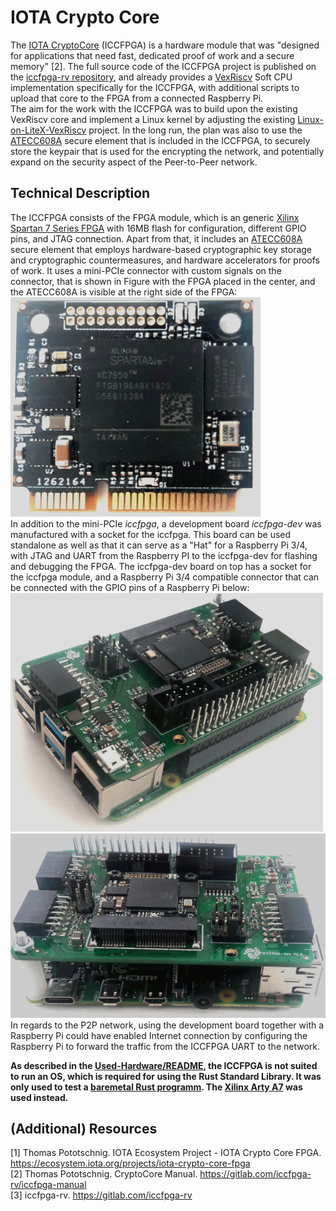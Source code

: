 # IOTA Crypto Core

The [IOTA CryptoCore](https://ecosystem.iota.org/projects/iota-crypto-core-fpg) (ICCFPGA) is a hardware module that was "designed for applications that need fast, dedicated proof of work and a secure memory" [2].
The full source code of the ICCFPGA project is published on the [iccfpga-rv repository](https://gitlab.com/iccfpga-rv), and already provides a [VexRiscv](documentation/FPGAs/2_RISCV-on-FPGA/2-2_VexRiscv_Soft-CPU.md) Soft CPU implementation specifically for the ICCFPGA, with additional scripts to upload that core to the FPGA from a connected Raspberry Pi.  
The aim for the work with the ICCFPGA was to build upon the existing VexRiscv core and implement a Linux kernel by adjusting the existing [Linux-on-LiteX-VexRiscv](documentation/FPGAs/3_Linux-on-RISCV/Linux-on-LiteX-VexRiscv.md) project.
In the long run, the plan was also to use the [ATECC608A](www.microchip.com/wwwproducts/en/ATECC608A) secure element that is included in the ICCFPGA, to securely store the keypair that is used for the encrypting the network, and potentially expand on the security aspect of the Peer-to-Peer network.  

## Technical Description

The ICCFPGA consists of the FPGA module, which is an generic [Xilinx Spartan 7 Series FPGA](https://www.xilinx.com/products/silicon-devices/fpga/spartan-7.html) with 16MB flash for configuration, different GPIO pins, and JTAG connection. Apart from that, it includes an [ATECC608A](www.microchip.com/wwwproducts/en/ATECC608A) secure element that employs hardware-based cryptographic key storage and cryptographic countermeasures, and hardware accelerators for proofs of work.
It uses a mini-PCIe connector with custom signals on the connector, that is shown in Figure with the FPGA placed in the center, and the ATECC608A is visible at the right side of the FPGA:
![iccfpga v1.1](images/iccfpga.jpg)  
In addition to the mini-PCIe *iccfpga*, a development board *iccfpga-dev* was manufactured with a socket for the iccfpga. This board can be used standalone as well as that it can serve as a "Hat" for a Raspberry Pi 3/4, with JTAG and UART from the Raspberry PI to the iccfpga-dev for flashing and debugging the FPGA.
The iccfpga-dev board on top has a socket for the iccfpga module, and a Raspberry Pi 3/4 compatible connector that can be connected with the GPIO pins of a Raspberry Pi below:
![iccfpga-dev v2.1](images/iccfpga-setup1.jpg)  
![iccfpga-dev v2.1](images/iccfpga-setup2.jpg)
In regards to the P2P network, using the development board together with a Raspberry Pi could have enabled Internet connection by configuring the Raspberry Pi to forward the traffic from the ICCFPGA UART to the network.

**As described in the [Used-Hardware/README](documentation/Hardware/README.md), the ICCFPGA is not suited to run an OS, which is required for using the Rust Standard Library. It was only used to test a [baremetal Rust programm](hello-baremetal-world). The [Xilinx Arty A7](documentation/Hardware/2_Xilinx_Arty-A7) was used instead.**

## (Additional) Resources

[1] Thomas Pototschnig. IOTA Ecosystem Project - IOTA Crypto Core FPGA. <https://ecosystem.iota.org/projects/iota-crypto-core-fpga>  
[2] Thomas Pototschnig. CryptoCore Manual. <https://gitlab.com/iccfpga-rv/iccfpga-manual>  
[3] iccfpga-rv. <https://gitlab.com/iccfpga-rv>
